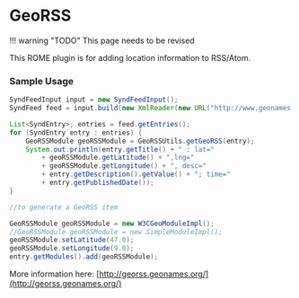 # GeoRSS

!!! warning "TODO"
    This page needs to be revised

This ROME plugin is for adding location information to RSS/Atom.

### Sample Usage

```java
SyndFeedInput input = new SyndFeedInput();
SyndFeed feed = input.build(new XmlReader(new URL("http://www.geonames.org/recent-changes.xml")));

List<SyndEntry>; entries = feed.getEntries();
for (SyndEntry entry : entries) {
    GeoRSSModule geoRSSModule = GeoRSSUtils.getGeoRSS(entry);
    System.out.println(entry.getTitle() + " : lat="
        + geoRSSModule.getLatitude() + ",lng="
        + geoRSSModule.getLongitude() + ", desc="
        + entry.getDescription().getValue() + "; time="
        + entry.getPublishedDate());
}

//to generate a GeoRSS item

GeoRSSModule geoRSSModule = new W3CGeoModuleImpl();
//GeoRSSModule geoRSSModule = new SimpleModuleImpl();
geoRSSModule.setLatitude(47.0);
geoRSSModule.setLongitude(9.0);
entry.getModules().add(geoRSSModule);
```

More information here:
[http://georss.geonames.org/](http://georss.geonames.org/)
